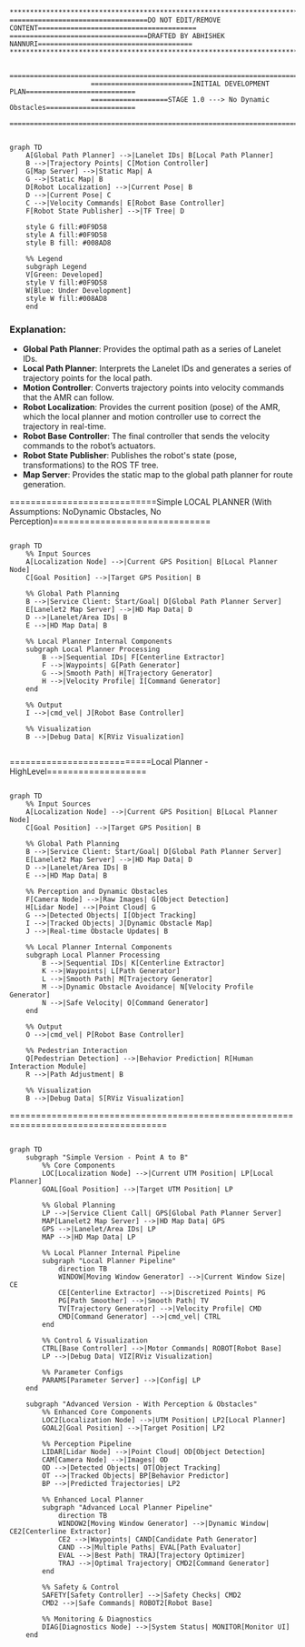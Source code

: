 ```plaintext
***************************************************************************************************
==================================DO NOT EDIT/REMOVE CONTENT=======================================
==================================DRAFTED BY ABHISHEK NANNURI======================================
***************************************************************************************************
```

                        ============================================================================
                        =========================INITIAL DEVELOPMENT PLAN===========================
                        ===================STAGE 1.0 ---> No Dynamic Obstacles======================
                        ============================================================================

```mermaid

graph TD
    A[Global Path Planner] -->|Lanelet IDs| B[Local Path Planner]
    B -->|Trajectory Points| C[Motion Controller]
    G[Map Server] -->|Static Map| A
    G -->|Static Map| B
    D[Robot Localization] -->|Current Pose| B
    D -->|Current Pose| C
    C -->|Velocity Commands| E[Robot Base Controller]
    F[Robot State Publisher] -->|TF Tree| D

    style G fill:#0F9D58
    style A fill:#0F9D58
    style B fill: #008AD8

    %% Legend
    subgraph Legend
    V[Green: Developed]
    style V fill:#0F9D58
    W[Blue: Under Development]
    style W fill:#008AD8
    end
```

### Explanation:
- **Global Path Planner**: Provides the optimal path as a series of Lanelet IDs.
- **Local Path Planner**: Interprets the Lanelet IDs and generates a series of trajectory points for the local path.
- **Motion Controller**: Converts trajectory points into velocity commands that the AMR can follow.
- **Robot Localization**: Provides the current position (pose) of the AMR, which the local planner and motion controller use to correct the trajectory in real-time.
- **Robot Base Controller**: The final controller that sends the velocity commands to the robot’s actuators.
- **Robot State Publisher**: Publishes the robot's state (pose, transformations) to the ROS TF tree.
- **Map Server**: Provides the static map to the global path planner for route generation.


============================Simple LOCAL PLANNER (With Assumptions: NoDynamic Obstacles, No Perception)==============================

```mermaid

graph TD
    %% Input Sources
    A[Localization Node] -->|Current GPS Position| B[Local Planner Node]
    C[Goal Position] -->|Target GPS Position| B
    
    %% Global Path Planning
    B -->|Service Client: Start/Goal| D[Global Path Planner Server]
    E[Lanelet2 Map Server] -->|HD Map Data| D
    D -->|Lanelet/Area IDs| B
    E -->|HD Map Data| B
    
    %% Local Planner Internal Components
    subgraph Local Planner Processing
        B -->|Sequential IDs| F[Centerline Extractor]
        F -->|Waypoints| G[Path Generator]
        G -->|Smooth Path| H[Trajectory Generator]
        H -->|Velocity Profile| I[Command Generator]
    end
    
    %% Output
    I -->|cmd_vel| J[Robot Base Controller]
    
    %% Visualization
    B -->|Debug Data| K[RViz Visualization]


```

===========================Local Planner - HighLevel===================


```mermaid

graph TD
    %% Input Sources
    A[Localization Node] -->|Current GPS Position| B[Local Planner Node]
    C[Goal Position] -->|Target GPS Position| B
    
    %% Global Path Planning
    B -->|Service Client: Start/Goal| D[Global Path Planner Server]
    E[Lanelet2 Map Server] -->|HD Map Data| D
    D -->|Lanelet/Area IDs| B
    E -->|HD Map Data| B
    
    %% Perception and Dynamic Obstacles
    F[Camera Node] -->|Raw Images| G[Object Detection]
    H[Lidar Node] -->|Point Cloud| G
    G -->|Detected Objects| I[Object Tracking]
    I -->|Tracked Objects| J[Dynamic Obstacle Map]
    J -->|Real-time Obstacle Updates| B
    
    %% Local Planner Internal Components
    subgraph Local Planner Processing
        B -->|Sequential IDs| K[Centerline Extractor]
        K -->|Waypoints| L[Path Generator]
        L -->|Smooth Path| M[Trajectory Generator]
        M -->|Dynamic Obstacle Avoidance| N[Velocity Profile Generator]
        N -->|Safe Velocity| O[Command Generator]
    end
    
    %% Output
    O -->|cmd_vel| P[Robot Base Controller]
    
    %% Pedestrian Interaction
    Q[Pedestrian Detection] -->|Behavior Prediction| R[Human Interaction Module]
    R -->|Path Adjustment| B
    
    %% Visualization
    B -->|Debug Data| S[RViz Visualization]

```





====================================================================================





```mermaid

graph TD
    subgraph "Simple Version - Point A to B"
        %% Core Components
        LOC[Localization Node] -->|Current UTM Position| LP[Local Planner]
        GOAL[Goal Position] -->|Target UTM Position| LP
        
        %% Global Planning
        LP -->|Service Client Call| GPS[Global Path Planner Server]
        MAP[Lanelet2 Map Server] -->|HD Map Data| GPS
        GPS -->|Lanelet/Area IDs| LP
        MAP -->|HD Map Data| LP
        
        %% Local Planner Internal Pipeline
        subgraph "Local Planner Pipeline"
            direction TB
            WINDOW[Moving Window Generator] -->|Current Window Size| CE
            CE[Centerline Extractor] -->|Discretized Points| PG
            PG[Path Smoother] -->|Smooth Path| TV
            TV[Trajectory Generator] -->|Velocity Profile| CMD
            CMD[Command Generator] -->|cmd_vel| CTRL
        end
        
        %% Control & Visualization
        CTRL[Base Controller] -->|Motor Commands| ROBOT[Robot Base]
        LP -->|Debug Data| VIZ[RViz Visualization]
        
        %% Parameter Configs
        PARAMS[Parameter Server] -->|Config| LP
    end

    subgraph "Advanced Version - With Perception & Obstacles"
        %% Enhanced Core Components
        LOC2[Localization Node] -->|UTM Position| LP2[Local Planner]
        GOAL2[Goal Position] -->|Target Position| LP2
        
        %% Perception Pipeline
        LIDAR[Lidar Node] -->|Point Cloud| OD[Object Detection]
        CAM[Camera Node] -->|Images| OD
        OD -->|Detected Objects| OT[Object Tracking]
        OT -->|Tracked Objects| BP[Behavior Predictor]
        BP -->|Predicted Trajectories| LP2
        
        %% Enhanced Local Planner
        subgraph "Advanced Local Planner Pipeline"
            direction TB
            WINDOW2[Moving Window Generator] -->|Dynamic Window| CE2[Centerline Extractor]
            CE2 -->|Waypoints| CAND[Candidate Path Generator]
            CAND -->|Multiple Paths| EVAL[Path Evaluator]
            EVAL -->|Best Path| TRAJ[Trajectory Optimizer]
            TRAJ -->|Optimal Trajectory| CMD2[Command Generator]
        end
        
        %% Safety & Control
        SAFETY[Safety Controller] -->|Safety Checks| CMD2
        CMD2 -->|Safe Commands| ROBOT2[Robot Base]
        
        %% Monitoring & Diagnostics
        DIAG[Diagnostics Node] -->|System Status| MONITOR[Monitor UI]
    end

```